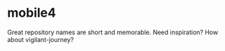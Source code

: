 # mobile4
Great repository names are short and memorable. Need inspiration? How about vigilant-journey?
